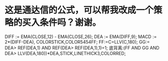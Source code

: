 # 这是通达信的公式，可以帮我改成一个策略的买入条件吗？谢谢。

DIFF := EMA(CLOSE,12) - EMA(CLOSE,26); 
DEA := EMA(DIFF,9); 
MACD := 2*(DIFF-DEA), COLORSTICK,COLOR5454FF; 
FF:=C=LLV(C,180); 
GG:= DEA&gt; REF(DEA,1) AND REF(DEA&gt; REF(DEA,1),1)=1; 
底背离:(FF AND GG AND DEA&gt; LLV(DEA,180))*DEA,STICK,LINETHICK3,COLORRED; 
